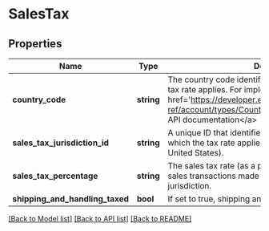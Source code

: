 # SalesTax

## Properties
Name | Type | Description | Notes
------------ | ------------- | ------------- | -------------
**country_code** | **string** | The country code identifying the country to which this tax rate applies. For implementation help, refer to &lt;a href&#x3D;&#39;https://developer.ebay.com/devzone/rest/api-ref/account/types/CountryCodeEnum.html&#39;&gt;eBay API documentation&lt;/a&gt; | [optional] 
**sales_tax_jurisdiction_id** | **string** | A unique ID that identifies the sales tax jurisdiction to which the tax rate applies (for example a state within the United States). | [optional] 
**sales_tax_percentage** | **string** | The sales tax rate (as a percentage of the sale) applied to sales transactions made in this country and sales tax jurisdiction. | [optional] 
**shipping_and_handling_taxed** | **bool** | If set to true, shipping and handling charges are taxed. | [optional] 

[[Back to Model list]](../README.md#documentation-for-models) [[Back to API list]](../README.md#documentation-for-api-endpoints) [[Back to README]](../README.md)


